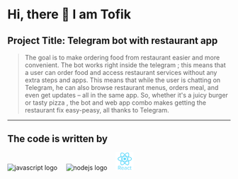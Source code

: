 # Hi, there 🙌 I am Tofik 

## Project Title: Telegram bot with restaurant app
> The goal is to make ordering food from restaurant easier and more convenient. The bot works right inside the telegram ; this means that a user can order food and access restaurant services without any extra steps and apps.  This means that while the user is chatting on Telegram, he can also browse restaurant menus, orders meal, and even get updates – all in the same app. So, whether it's a juicy burger or tasty pizza , the bot and web app combo makes getting the restaurant fix easy-peasy, all thanks to Telegram.
---


<h2 align="left">The code is written by </h2>
<div align="left">
  <img src="https://cdn.jsdelivr.net/gh/devicons/devicon/icons/javascript/javascript-original.svg" height="40" alt="javascript logo"  />
  <img width="12" />
  <img src="https://cdn.jsdelivr.net/gh/devicons/devicon/icons/nodejs/nodejs-original.svg" height="40" alt="nodejs logo"  />
  <img width="12" />
  <img src="https://raw.githubusercontent.com/devicons/devicon/master/icons/react/react-original-wordmark.svg" alt="react" width="40" height="40"/>
</p>
</div>

###
